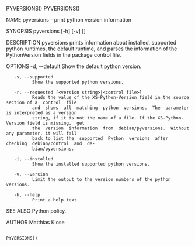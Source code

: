 PYVERSIONS()                                                                              PYVERSIONS()

NAME
       pyversions - print python version information

SYNOPSIS
       pyversions [-h] [-v] [<options>]

DESCRIPTION
       pyversions  prints information about installed, supported python runtimes, the default runtime,
       and parses the information of the PythonVersion fields in the package control file.

OPTIONS
       -d, --default
              Show the default python version.

       -s, --supported
              Show the supported python versions.

       -r, --requested [<version string>|<control file>]
              Reads the value of the XS-Python-Version field in the source section of a  control  file
              and  shows  all  matching  python  versions.  The  parameter is interpreted as a version
              string, if it is not the name of a file. If the XS-Python-Version field is missing,  get
              the  version  information  from  debian/pyversions.  Without any parameter, it will fall
              back to list the  supported  Python  versions  after  checking  debian/control  and  de‐
              bian/pyversions.

       -i, --installed
              Show the installed supported python versions.

       -v, --version
              Limit the output to the version numbers of the python versions.

       -h, --help
              Print a help text.

SEE ALSO
       Python policy.

AUTHOR
       Matthias Klose

                                                                                          PYVERSIONS()
